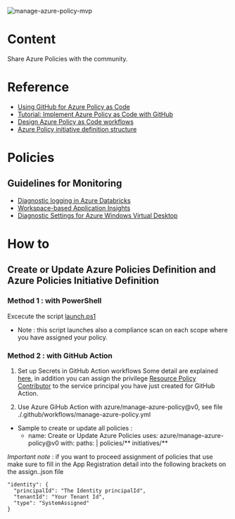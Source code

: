 ![manage-azure-policy-mvp](https://github.com/JamesDLD/azure-policies/workflows/manage-azure-policy-mvp/badge.svg)

# Content
Share Azure Policies with the community.

# Reference
- [Using GitHub for Azure Policy as Code](https://techcommunity.microsoft.com/t5/azure-governance-and-management/using-github-for-azure-policy-as-code/ba-p/1886464?WT.mc_id=DOP-MVP-5003548)
- [Tutorial: Implement Azure Policy as Code with GitHub](https://docs.microsoft.com/en-us/azure/governance/policy/tutorials/policy-as-code-github?WT.mc_id=DOP-MVP-5003548)
- [Design Azure Policy as Code workflows](https://docs.microsoft.com/en-us/azure/governance/policy/concepts/policy-as-code?WT.mc_id=DOP-MVP-5003548)
- [Azure Policy initiative definition structure](https://docs.microsoft.com/en-us/azure/governance/policy/concepts/initiative-definition-structure?WT.mc_id=DOP-MVP-5003548)

# Policies
## Guidelines for Monitoring
- [Diagnostic logging in Azure Databricks](https://docs.microsoft.com/en-us/azure/databricks/administration-guide/account-settings/azure-diagnostic-logs?WT.mc_id=DOP-MVP-5003548)
- [Workspace-based Application Insights](https://docs.microsoft.com/en-us/azure/azure-monitor/app/convert-classic-resource?WT.mc_id=DOP-MVP-5003548)
- [Diagnostic Settings for Azure Windows Virtual Desktop](https://medium.com/faun/diagnostic-settings-for-azure-windows-virtual-desktop-resources-part-2-4bfb9ce8d1be)

# How to

## Create or Update Azure Policies Definition and Azure Policies Initiative Definition
### Method 1 : with PowerShell 
Excecute the script [launch.ps1](launch.ps1)
* Note : this script launches also a compliance scan on each scope where you have assigned your policy.

### Method 2 : with GitHub Action

1. Set up Secrets in GitHub Action workflows
Some detail are explained [here](https://github.com/Azure/actions-workflow-samples/blob/master/assets/create-secrets-for-GitHub-workflows.md), in addition you can assign the privilege [Resource Policy Contributor](https://docs.microsoft.com/en-us/azure/role-based-access-control/built-in-roles?WT.mc_id=DP-MVP-5003548#resource-policy-contributor) to the service principal you have just created for GitHub Action.

2. Use Azure GiHub Action with azure/manage-azure-policy@v0, see file ./.github/workflows/manage-azure-policy.yml
 - Sample to create or update all policies : 
    - name: Create or Update Azure Policies
      uses: azure/manage-azure-policy@v0
      with:
        paths: |
          policies/**
          initiatives/**

*Important note* : if you want to proceed assignment of policies that use make sure to fill in the App Registration detail into the following brackets on the assign.<Policy>.json file
```
"identity": {
  "principalId": "The Identity principalId",
  "tenantId": "Your Tenant Id",
  "type": "SystemAssigned"
}
```
